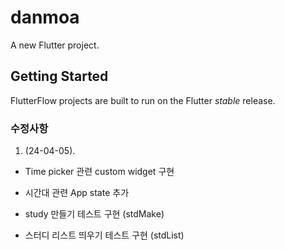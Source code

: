# danmoa

A new Flutter project.

## Getting Started

FlutterFlow projects are built to run on the Flutter _stable_ release.

### 수정사항

1. (24-04-05).

- Time picker 관련 custom widget 구현
- 시간대 관련 App state 추가

- study 만들기 테스트 구현 (stdMake)

- 스터디 리스트 띄우기 테스트 구현 (stdList)

